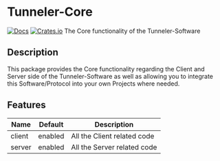 # Tunneler-Core
[![Docs](https://docs.rs/tunneler-core/badge.svg)](https://docs.rs/tunneler-core/)
[![Crates.io](https://img.shields.io/crates/v/tunneler-core.svg)](https://crates.io/crates/tunneler-core)
The Core functionality of the Tunneler-Software

## Description
This package provides the Core functionality regarding the Client and Server
side of the Tunneler-Software as well as allowing you to integrate this Software/Protocol
into your own Projects where needed.

## Features
Name | Default | Description
--- | --- | ---
client | enabled | All the Client related code
server | enabled | All the Server related code
